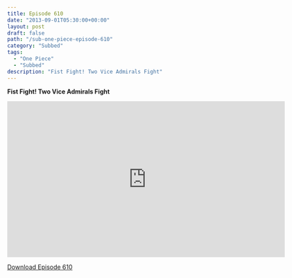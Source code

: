 ```yaml
---
title: Episode 610
date: "2013-09-01T05:30:00+00:00"
layout: post
draft: false
path: "/sub-one-piece-episode-610"
category: "Subbed"
tags:
  - "One Piece"
  - "Subbed"
description: "Fist Fight! Two Vice Admirals Fight"
---
```


**Fist Fight! Two Vice Admirals Fight**

<iframe width="640" height="360" src="https://www.rapidvideo.com/e/G6FRPFT1AL" frameborder="0" marginwidth=0 marginheight=0 scrolling=no allowfullscreen></iframe>

<a href="http://ouo.io/qs/eCodkFEQ?s=https://rapidvid.to/d/https://www.rapidvideo.com/e/G6FRPFT1AL">Download Episode 610</a>
